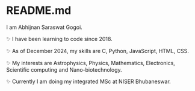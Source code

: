 # README.md

I am Abhijnan Saraswat Gogoi.

✨ I have been learning to code since 2018.

✨ As of December 2024, my skills are C, Python, JavaScript, HTML, CSS.

✨ My interests are Astrophysics, Physics, Mathematics, Electronics, Scientific computing and Nano-biotechnology.

✨ Currently I am doing my integrated MSc at NISER Bhubaneswar.
